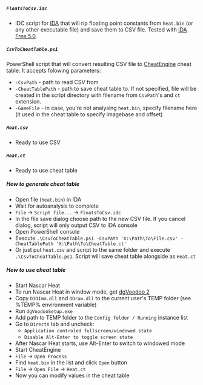 ##### `FloatsToCsv.idc`
 
  * IDC script for [IDA](https://www.hex-rays.com) that will rip floating point constants from `heat.bin` (or any other executable file) and save them to CSV file. Tested with [IDA Free 5.0](https://www.hex-rays.com/products/ida/support/download_freeware.shtml).
  
##### `CsvToCheatTable.ps1`

PowerShell script that will convert resulting CSV file to [CheatEngine](http://www.cheatengine.org) cheat table. It accepts folowing parameters:
 * `-CsvPath` - path to read CSV from
 * `-CheatTablePath` - path to save cheat table to. If not specified, file will be created in the script directory with filename from `CsvPath`'s and `ct` extension.
 * `-GameFile` - in case, you're not analysing `heat.bin`, specify filename here (it used in the cheat table to specify imagebase and offset)

##### `Heat.csv`

 * Ready to use CSV

##### `Heat.ct`

 * Ready to use сheat table

##### How to generate cheat table

 * Open file (`heat.bin`) in IDA
 * Wait for autoanalysis to complete
 * `File` → `Script file...` → `FloatsToCsv.idc`
  * In the file save dialog choose path to the new CSV file. If you cancel dialog, script will only output CSV to IDA console
  * Open PowerShell console
  * Execute `.\CsvToCheatTable.ps1 -CsvPath 'X:\Path\To\File.csv' -CheatTablePath 'X:\Path\To\CheatTable.ct'`
  * Or just put `heat.csv` and script to the same folder and execute `.\CsvToCheatTable.ps1`. Script will save cheat table alongside as `Heat.ct`

##### How to use cheat table

 * Start Nascar Heat
  * To run Nascar Heat in window mode, get [dgVoodoo 2](http://dege.freeweb.hu)
  * Copy `D3DImm.dll` and `DDraw.dll` to the current user's TEMP folder (see %TEMP% environment variable)
  * Run `dgVoodooSetup.exe`
  * Add path to TEMP folder to the `Config folder / Running` instance list
  * Go to `DirectX` tab and uncheck:
    * `Application controled fullscreen/windowed state`
    * `Disable Alt-Enter to toggle screen state`
  * After Nascar Heat starts, use Alt-Enter to switch to windowed mode
 * Start CheatEngine
 * `File` → `Open Process`
 * Find `heat.bin` in the list and click `Open` button
 * `File` → `Open File` → `Heat.ct`
 *  Now you can modify values in the cheat table
